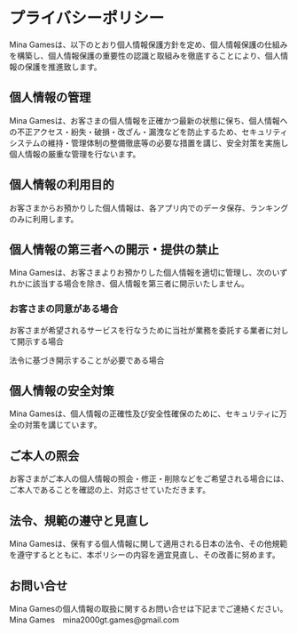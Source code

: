 <h1>プライバシーポリシー</h1>

Mina Gamesは、以下のとおり個人情報保護方針を定め、個人情報保護の仕組みを構築し、個人情報保護の重要性の認識と取組みを徹底することにより、個人情報の保護を推進致します。

<h2>個人情報の管理</h2>
<p>Mina Gamesは、お客さまの個人情報を正確かつ最新の状態に保ち、個人情報への不正アクセス・紛失・破損・改ざん・漏洩などを防止するため、セキュリティシステムの維持・管理体制の整備徹底等の必要な措置を講じ、安全対策を実施し個人情報の厳重な管理を行ないます。</p>


<h2>個人情報の利用目的</h2>
<p>お客さまからお預かりした個人情報は、各アプリ内でのデータ保存、ランキングのみに利用します。</p>


<h2>個人情報の第三者への開示・提供の禁止</h2>
<p>Mina Gamesは、お客さまよりお預かりした個人情報を適切に管理し、次のいずれかに該当する場合を除き、個人情報を第三者に開示いたしません。</p>

<h3>お客さまの同意がある場合</h3>
<p>お客さまが希望されるサービスを行なうために当社が業務を委託する業者に対して開示する場合</p>
<p>法令に基づき開示することが必要である場合</p>


<h2>個人情報の安全対策</h2>
<p>Mina Gamesは、個人情報の正確性及び安全性確保のために、セキュリティに万全の対策を講じています。</p>


<h2>ご本人の照会</h2>
<p>お客さまがご本人の個人情報の照会・修正・削除などをご希望される場合には、ご本人であることを確認の上、対応させていただきます。</p>


<h2>法令、規範の遵守と見直し</h2>
<p>Mina Gamesは、保有する個人情報に関して適用される日本の法令、その他規範を遵守するとともに、本ポリシーの内容を適宜見直し、その改善に努めます。</p>


<h2>お問い合せ</h2>
Mina Gamesの個人情報の取扱に関するお問い合せは下記までご連絡ください。</br>
Mina Games　mina2000gt.games@gmail.com
